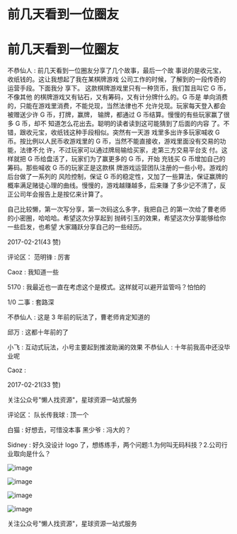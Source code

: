 # 前几天看到一位圈友

# 前几天看到一位圈友

不恭仙人 : 前几天看到一位圈友分享了几个故事，最后一个故 事说的是收元宝，收纸钱的。这让我想起了我在某棋牌游戏 公司工作的时候，了解到的一段传奇的运营手段。下面我分 享下。 这款棋牌游戏里只有一种货币，我们暂且叫它 G 币，不像其他 的棋牌游戏又有钻石，又有筹码，又有计分牌什么的。G 币是 单向消费的，只能在游戏里消费，不能兑现，当然法律也不 允许兑现。玩家每天登入都会被赠送少许 G 币，打牌，赢牌， 输牌，都通过 G 币结算。慢慢的有些玩家赢了很多 G 币，却不 知道怎么花出去。聪明的读者读到这可能猜到了后面的内容 了。不错，跟收元宝，收纸钱这种手段相似。突然有一天游 戏里多出许多玩家喊收 G 币。按比例以人民币收游戏里的 G 币，当然不能直接收，游戏里面没有交易的功能，法律不允 许，不过玩家可以通过牌局输给买家，走第三方交易平台支 付。这样就把 G 币给盘活了，玩家们为了赢更多的 G 币，开始 充钱买 G 币增加自己的筹码。那些喊收 G 币的玩家正是这款棋 牌游戏运营团队注册的一些小号。游戏的后台做了一系列的 风险控制，保证 G 币的稳定性，又加了一些算法，保证赢牌的 概率满足赌徒心理的曲线。慢慢的，游戏越赚越多，后来赚 了多少记不清了，反正公司年会报告上是按亿来计算了。

自己比较懒，第一次写分享，第一次码这么多字，我把自己 的第一次给了曹老师的小密圈，哈哈哈。希望这次分享起到 抛砖引玉的效果，希望这次分享能够给你一些启发，也希望 大家踊跃分享自己的一些经历。

2017-02-21(43 赞)

评论区： 范明锋 : 厉害

Caoz : 我知道一些

5170 : 我最近也一直在考虑这个是模式。这样就可以避开监管吗？怕怕的

1/0 二事 : 套路深

不恭仙人 : 这是 3 年前的玩法了，曹老师肯定知道的

邱万 : 这都十年前的了

小飞 : 互动式玩法，小号主要起到推波助澜的效果 不恭仙人 : 十年前我高中还没毕业呢

Caoz :

2017-02-21(33 赞)

关注公众号"懒人找资源"，星球资源一站式服务

评论区： 队长传我球 : 顶一个

白猫 : 好想去，可惜没本事 黑少爷 : 冯大的？

Sidney : 好久没设计 logo 了，想练练手，两个问题:1.为何叫无码科技？2.公司行业取向是什么？

![image](img/Image_622.png)

![image](img/Image_623.png)

![image](img/Image_624.png)

![image](img/Image_625.png)

关注公众号"懒人找资源"，星球资源一站式服务